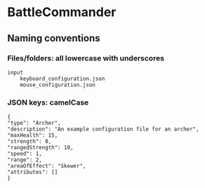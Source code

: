# BattleCommander

## Naming conventions
### Files/folders: all lowercase with underscores

    input
        keyboard_configuration.json
        mouse_configuration.json

### JSON keys: camelCase

    {
    "type": "Archer",
    "description": "An example configuration file for an archer",
    "maxHealth": 15,
    "strength": 0,
    "rangedStrength": 10,
    "speed": 1,
    "range": 2,
    "areaOfEffect": "Skewer",
    "attributes": []
    }
